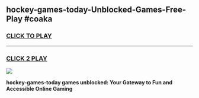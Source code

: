 
## hockey-games-today-Unblocked-Games-Free-Play #coaka
<h3>
<a href="https://us.freeplayer.one?title=hockey-games-today&ref=9M">CLICK TO PLAY</a></h3>
<hr>

<h3>
<a href="https://us.freeplayer.one?title=hockey-games-today&ref=9M">CLICK 2 PLAY</a>
  
</h3>

<a href="https://us.freeplayer.one?title=hockey-games-today&ref=9M"><img src="https://clearcache.store/games.png"></a>


**hockey-games-today games unblocked: Your Gateway to Fun and Accessible Online Gaming**

